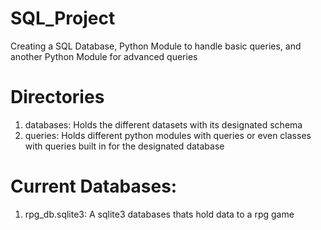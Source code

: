 # SQL_Project
Creating a SQL Database, Python Module to handle basic queries, and another Python Module for advanced queries

# Directories
1. databases: Holds the different datasets with its designated schema
2. queries: Holds different python modules with queries or even classes with queries built in for the designated database

# Current Databases:
1. rpg_db.sqlite3: A sqlite3 databases thats hold data to a rpg game
